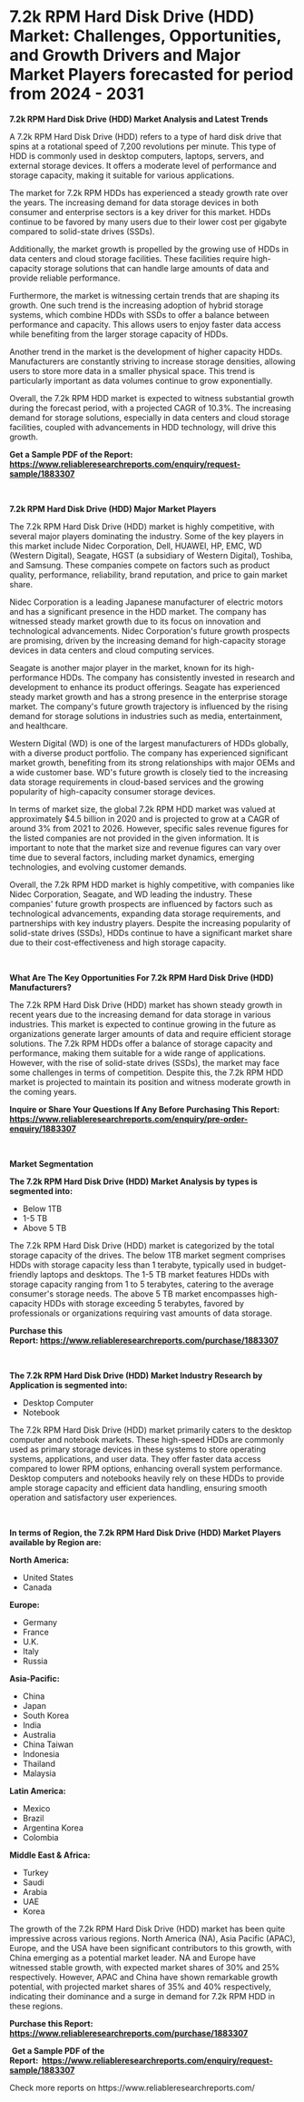 <p><h1>7.2k RPM Hard Disk Drive (HDD) Market: Challenges, Opportunities, and Growth Drivers and Major Market Players forecasted for period from 2024 - 2031</h1></p><p><strong>7.2k RPM Hard Disk Drive (HDD) Market Analysis and Latest Trends</strong></p>
<p><p>A 7.2k RPM Hard Disk Drive (HDD) refers to a type of hard disk drive that spins at a rotational speed of 7,200 revolutions per minute. This type of HDD is commonly used in desktop computers, laptops, servers, and external storage devices. It offers a moderate level of performance and storage capacity, making it suitable for various applications.</p><p>The market for 7.2k RPM HDDs has experienced a steady growth rate over the years. The increasing demand for data storage devices in both consumer and enterprise sectors is a key driver for this market. HDDs continue to be favored by many users due to their lower cost per gigabyte compared to solid-state drives (SSDs).</p><p>Additionally, the market growth is propelled by the growing use of HDDs in data centers and cloud storage facilities. These facilities require high-capacity storage solutions that can handle large amounts of data and provide reliable performance.</p><p>Furthermore, the market is witnessing certain trends that are shaping its growth. One such trend is the increasing adoption of hybrid storage systems, which combine HDDs with SSDs to offer a balance between performance and capacity. This allows users to enjoy faster data access while benefiting from the larger storage capacity of HDDs.</p><p>Another trend in the market is the development of higher capacity HDDs. Manufacturers are constantly striving to increase storage densities, allowing users to store more data in a smaller physical space. This trend is particularly important as data volumes continue to grow exponentially.</p><p>Overall, the 7.2k RPM HDD market is expected to witness substantial growth during the forecast period, with a projected CAGR of 10.3%. The increasing demand for storage solutions, especially in data centers and cloud storage facilities, coupled with advancements in HDD technology, will drive this growth.</p></p>
<p><strong>Get a Sample PDF of the Report:&nbsp; <a href="https://www.reliableresearchreports.com/enquiry/request-sample/1883307">https://www.reliableresearchreports.com/enquiry/request-sample/1883307</a></strong></p>
<p>&nbsp;</p>
<p><strong>7.2k RPM Hard Disk Drive (HDD) Major Market Players</strong></p>
<p><p>The 7.2k RPM Hard Disk Drive (HDD) market is highly competitive, with several major players dominating the industry. Some of the key players in this market include Nidec Corporation, Dell, HUAWEI, HP, EMC, WD (Western Digital), Seagate, HGST (a subsidiary of Western Digital), Toshiba, and Samsung. These companies compete on factors such as product quality, performance, reliability, brand reputation, and price to gain market share.</p><p>Nidec Corporation is a leading Japanese manufacturer of electric motors and has a significant presence in the HDD market. The company has witnessed steady market growth due to its focus on innovation and technological advancements. Nidec Corporation's future growth prospects are promising, driven by the increasing demand for high-capacity storage devices in data centers and cloud computing services.</p><p>Seagate is another major player in the market, known for its high-performance HDDs. The company has consistently invested in research and development to enhance its product offerings. Seagate has experienced steady market growth and has a strong presence in the enterprise storage market. The company's future growth trajectory is influenced by the rising demand for storage solutions in industries such as media, entertainment, and healthcare.</p><p>Western Digital (WD) is one of the largest manufacturers of HDDs globally, with a diverse product portfolio. The company has experienced significant market growth, benefiting from its strong relationships with major OEMs and a wide customer base. WD's future growth is closely tied to the increasing data storage requirements in cloud-based services and the growing popularity of high-capacity consumer storage devices.</p><p>In terms of market size, the global 7.2k RPM HDD market was valued at approximately $4.5 billion in 2020 and is projected to grow at a CAGR of around 3% from 2021 to 2026. However, specific sales revenue figures for the listed companies are not provided in the given information. It is important to note that the market size and revenue figures can vary over time due to several factors, including market dynamics, emerging technologies, and evolving customer demands.</p><p>Overall, the 7.2k RPM HDD market is highly competitive, with companies like Nidec Corporation, Seagate, and WD leading the industry. These companies' future growth prospects are influenced by factors such as technological advancements, expanding data storage requirements, and partnerships with key industry players. Despite the increasing popularity of solid-state drives (SSDs), HDDs continue to have a significant market share due to their cost-effectiveness and high storage capacity.</p></p>
<p>&nbsp;</p>
<p><strong>What Are The Key Opportunities For 7.2k RPM Hard Disk Drive (HDD) Manufacturers?</strong></p>
<p><p>The 7.2k RPM Hard Disk Drive (HDD) market has shown steady growth in recent years due to the increasing demand for data storage in various industries. This market is expected to continue growing in the future as organizations generate larger amounts of data and require efficient storage solutions. The 7.2k RPM HDDs offer a balance of storage capacity and performance, making them suitable for a wide range of applications. However, with the rise of solid-state drives (SSDs), the market may face some challenges in terms of competition. Despite this, the 7.2k RPM HDD market is projected to maintain its position and witness moderate growth in the coming years.</p></p>
<p><strong>Inquire or Share Your Questions If Any Before Purchasing This Report: <a href="https://www.reliableresearchreports.com/enquiry/pre-order-enquiry/1883307">https://www.reliableresearchreports.com/enquiry/pre-order-enquiry/1883307</a></strong></p>
<p>&nbsp;</p>
<p><strong>Market Segmentation</strong></p>
<p><strong>The 7.2k RPM Hard Disk Drive (HDD) Market Analysis by types is segmented into:</strong></p>
<p><ul><li>Below 1TB</li><li>1-5 TB</li><li>Above 5 TB</li></ul></p>
<p><p>The 7.2k RPM Hard Disk Drive (HDD) market is categorized by the total storage capacity of the drives. The below 1TB market segment comprises HDDs with storage capacity less than 1 terabyte, typically used in budget-friendly laptops and desktops. The 1-5 TB market features HDDs with storage capacity ranging from 1 to 5 terabytes, catering to the average consumer's storage needs. The above 5 TB market encompasses high-capacity HDDs with storage exceeding 5 terabytes, favored by professionals or organizations requiring vast amounts of data storage.</p></p>
<p><strong>Purchase this Report:&nbsp;<a href="https://www.reliableresearchreports.com/purchase/1883307">https://www.reliableresearchreports.com/purchase/1883307</a></strong></p>
<p>&nbsp;</p>
<p><strong>The 7.2k RPM Hard Disk Drive (HDD) Market Industry Research by Application is segmented into:</strong></p>
<p><ul><li>Desktop Computer</li><li>Notebook</li></ul></p>
<p><p>The 7.2k RPM Hard Disk Drive (HDD) market primarily caters to the desktop computer and notebook markets. These high-speed HDDs are commonly used as primary storage devices in these systems to store operating systems, applications, and user data. They offer faster data access compared to lower RPM options, enhancing overall system performance. Desktop computers and notebooks heavily rely on these HDDs to provide ample storage capacity and efficient data handling, ensuring smooth operation and satisfactory user experiences.</p></p>
<p>&nbsp;</p>
<p><strong>In terms of Region, the 7.2k RPM Hard Disk Drive (HDD) Market Players available by Region are:</strong></p>
<p>
    <p> <strong> North America: </strong>
        <ul>
            <li>United States</li>
            <li>Canada</li>
        </ul>
        </p> 
    <p> <strong> Europe: </strong>
        <ul>
            <li>Germany</li>
            <li>France</li>
            <li>U.K.</li>
            <li>Italy</li>
            <li>Russia</li>
        </ul>
        </p> 
    <p> <strong> Asia-Pacific: </strong>
        <ul>
            <li>China</li>
            <li>Japan</li>
            <li>South Korea</li>
            <li>India</li>
            <li>Australia</li>
            <li>China Taiwan</li>
            <li>Indonesia</li>
            <li>Thailand</li>
            <li>Malaysia</li>
        </ul>
        </p> 
    <p> <strong> Latin America: </strong>
        <ul>
            <li>Mexico</li>
            <li>Brazil</li>
            <li>Argentina Korea</li>
            <li>Colombia</li>
        </ul>
        </p> 
    <p> <strong> Middle East & Africa: </strong>
        <ul>
            <li>Turkey</li>
            <li>Saudi</li>
            <li>Arabia</li>
            <li>UAE</li>
            <li>Korea</li>
        </ul>
    </p>
    </p>
<p><p>The growth of the 7.2k RPM Hard Disk Drive (HDD) market has been quite impressive across various regions. North America (NA), Asia Pacific (APAC), Europe, and the USA have been significant contributors to this growth, with China emerging as a potential market leader. NA and Europe have witnessed stable growth, with expected market shares of 30% and 25% respectively. However, APAC and China have shown remarkable growth potential, with projected market shares of 35% and 40% respectively, indicating their dominance and a surge in demand for 7.2k RPM HDD in these regions.</p></p>
<p><strong>Purchase this Report: <a href="https://www.reliableresearchreports.com/purchase/1883307">https://www.reliableresearchreports.com/purchase/1883307</a></strong></p>
<p>&nbsp;<strong>Get a Sample PDF of the Report:&nbsp;&nbsp;<a href="https://www.reliableresearchreports.com/enquiry/request-sample/1883307">https://www.reliableresearchreports.com/enquiry/request-sample/1883307</a></strong></p>
<p><strong></strong></p>
<p>Check more reports on https://www.reliableresearchreports.com/</p>